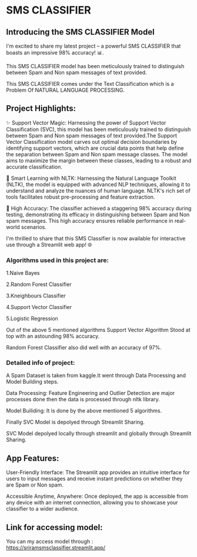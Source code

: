 # SMS CLASSIFIER

##  Introducing the SMS CLASSIFIER Model 
I'm excited to share my latest project – a powerful SMS CLASSIFIER that boasts an impressive 98% accuracy! 📊.

This SMS CLASSIFIER model has been meticulously trained to distinguish between Spam and Non spam messages of text provided.

This SMS CLASSIFIER comes under the Text Classification which is a Problem Of NATURAL LANGUAGE PROCESSING.

## Project Highlights:

✨ Support Vector Magic: Harnessing the power of Support Vector Classification (SVC), this model has been meticulously trained to distinguish between Spam and Non spam messages of text provided.The Support Vector Classification model carves out optimal decision boundaries by identifying support vectors, which are crucial data points that help define the separation between  Spam and Non spam message classes. The model aims to maximize the margin between these classes, leading to a robust and accurate classification.

🧠 Smart Learning with NLTK: Harnessing the Natural Language Toolkit (NLTK), the model is equipped with advanced NLP techniques, allowing it to understand and analyze the nuances of human language. NLTK's rich set of tools facilitates robust pre-processing and feature extraction.

🎯 High Accuracy: The classifier achieved a staggering 98% accuracy during testing, demonstrating its efficacy in distinguishing between  Spam and Non spam messages. This high accuracy ensures reliable performance in real-world scenarios.

I'm thrilled to share that this SMS Classifier is now available for interactive use through a Streamlit web app! 🌐

### Algorithms used in this project are:
1.Naive Bayes

2.Random Forest Classifier

3.Kneighbours Classifier

4.Support Vector Classifier

5.Logistic Regression

Out of the above 5 mentioned algorithms Support Vector Algorithm Stood at top with an astounding 98% accuracy.

Random Forest Classifier also did well with an accuracy of 97%.
### Detailed info of project:
A Spam Dataset is taken from kaggle.It went through Data Processing and Model Building steps.

Data Processing:
Feature Engineering and Outlier Detection are major processes done then the data is processed through nltk library.

Model Builiding:
It is done by the above mentioned 5 algorithms.

Finally SVC Model is depolyed through Streamlit Sharing.

SVC Model depolyed locally through streamlit and globally through Streamlit Sharing.
## App Features:
User-Friendly Interface: The Streamlit app provides an intuitive interface for users to input messages and receive instant predictions on whether they are Spam or Non spam.

Accessible Anytime, Anywhere: Once deployed, the app is accessible from any device with an internet connection, allowing you to showcase your classifier to a wider audience.
## Link for accessing model:
You can my access model through : https://sriramsmsclassifier.streamlit.app/
